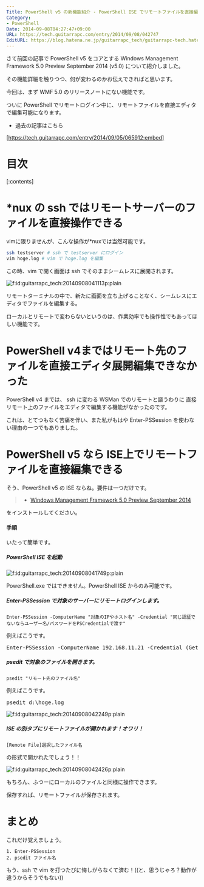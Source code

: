 ```yaml
---
Title: PowerShell v5 の新機能紹介 - PowerShell ISE でリモートファイルを直接編集可能に
Category:
- PowerShell
Date: 2014-09-08T04:27:47+09:00
URL: https://tech.guitarrapc.com/entry/2014/09/08/042747
EditURL: https://blog.hatena.ne.jp/guitarrapc_tech/guitarrapc-tech.hatenablog.com/atom/entry/12921228815732281906
---
```


さて前回の記事で PowerShell v5 をコアとする Windows Management Framework 5.0 Preview September 2014 (v5.0) について紹介しました。

その機能詳細を触りつつ、何が変わるのかお伝えできればと思います。

今回は、まず WMF 5.0 のリリースノートにない機能です。

ついに PowerShell でリモートログイン中に、リモートファイルを直接エディタで編集可能になります。

- 過去の記事はこちら

[https://tech.guitarrapc.com/entry/2014/09/05/065912:embed]


# 目次

[:contents]

# *nux の ssh ではリモートサーバーのファイルを直接操作できる

vimに限りませんが、こんな操作が*nuxでは当然可能です。

```bash
ssh testserver # ssh で testserver にログイン
vim hoge.log # vim で hoge.log を編集
```

この時、vim で開く画面は ssh でそのままシームレスに展開されます。

<p><span itemscope itemtype="https://schema.org/Photograph"><img src="https://cdn-ak.f.st-hatena.com/images/fotolife/g/guitarrapc_tech/20140908/20140908041113.png" alt="f:id:guitarrapc_tech:20140908041113p:plain" title="f:id:guitarrapc_tech:20140908041113p:plain" class="hatena-fotolife" itemprop="image"></span></p>

リモートターミナルの中で、新たに画面を立ち上げることなく、シームレスにエディタでファイルを編集する。

ローカルとリモートで変わらないというのは、作業効率でも操作性でもあってほしい機能です。

# PowerShell v4まではリモート先のファイルを直接エディタ展開編集できなかった

PowerShell v4 までは、 ssh に変わる WSMan でのリモートと謳うわりに 直接リモート上のファイルをエディタで編集する機能がなかったのです。

これは、とてつもなく苦痛を伴い、また私がもはや Enter-PSSession を使わない理由の一つでもありました。

# PowerShell v5 なら ISE上でリモートファイルを直接編集できる

そう、PowerShell v5 の ISE ならね。要件は一つだけです。

> - [Windows Management Framework 5.0 Preview September 2014](https://www.microsoft.com/en-us/download/details.aspx?id=44070)

をインストールしてください。

#### 手順

いたって簡単です。

##### PowerShell ISE を起動

<p><span itemscope itemtype="https://schema.org/Photograph"><img src="https://cdn-ak.f.st-hatena.com/images/fotolife/g/guitarrapc_tech/20140908/20140908041749.png" alt="f:id:guitarrapc_tech:20140908041749p:plain" title="f:id:guitarrapc_tech:20140908041749p:plain" class="hatena-fotolife" itemprop="image"></span></p>

PowerShell.exe ではできません。PowerShell ISE からのみ可能です。

##### Enter-PSSession で対象のサーバーにリモートログインします。

```
Enter-PSSession -ComputerName "対象のIPやホスト名" -Credential "同じ認証でないならユーザー名/パスワードをPSCredentialで渡す"
```

例えばこうです。

<pre class="brush: powershell;">
Enter-PSSession -ComputerName 192.168.11.21 -Credential &#40Get-Credential&#41
</pre>

##### psedit で対象のファイルを開きます。

```
psedit "リモート先のファイル名" 
```

例えばこうです。

<pre class="brush: powershell;">
psedit d&#58;\hoge.log
</pre>

<p><span itemscope itemtype="https://schema.org/Photograph"><img src="https://cdn-ak.f.st-hatena.com/images/fotolife/g/guitarrapc_tech/20140908/20140908042249.png" alt="f:id:guitarrapc_tech:20140908042249p:plain" title="f:id:guitarrapc_tech:20140908042249p:plain" class="hatena-fotolife" itemprop="image"></span></p>


##### ISE の別タブにリモートファイルが開かれます！オワリ！

```
[Remote File]選択したファイル名
```

の形式で開かれたでしょう！！

<p><span itemscope itemtype="https://schema.org/Photograph"><img src="https://cdn-ak.f.st-hatena.com/images/fotolife/g/guitarrapc_tech/20140908/20140908042426.png" alt="f:id:guitarrapc_tech:20140908042426p:plain" title="f:id:guitarrapc_tech:20140908042426p:plain" class="hatena-fotolife" itemprop="image"></span></p>

もちろん、ふつーにローカルのファイルと同様に操作できます。

保存すれば、リモートファイルが保存されます。

# まとめ

これだけ覚えましょう。

```
1. Enter-PSSession
2. psedit ファイル名
```

もう、ssh で vim を打つたびに悔しがらなくて済む！((と、思うじゃろ？動作が違うからそうでもない))


